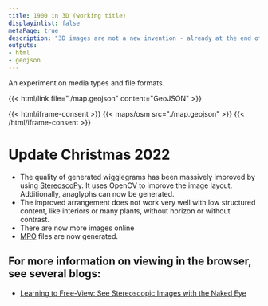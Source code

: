 ```yaml
---
title: 1900 in 3D (working title)
displayinlist: false
metaPage: true
description: "3D images are not a new invention - already at the end of the 19th century there were 3D viewers..."
outputs:
- html
- geojson
---
```


An experiment on media types and file formats.

{{< html/link file="./map.geojson" content="GeoJSON" >}}

{{< html/iframe-consent >}}
    {{< maps/osm src="./map.geojson" >}}
{{< /html/iframe-consent >}}

# Update Christmas 2022

* The quality of generated wigglegrams has been massively improved by using [StereoscoPy](https://github.com/2sh/StereoscoPy). It uses OpenCV to improve the image layout. Additionally, anaglyphs can now be generated.
* The improved arrangement does not work very well with low structured content, like interiors or many plants, without horizon or without contrast.
* There are now more images online
* [MPO](https://de.wikipedia.org/wiki/Multi_Picture_Object) files are now generated.


## For more information on viewing in the browser, see several blogs:
* [Learning to Free-View: See Stereoscopic Images with the Naked Eye](https://stereoscopy.blog/2022/03/11/learning-to-free-view-see-stereoscopic-images-with-the-naked-eye/)
